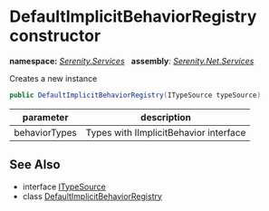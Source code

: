 # DefaultImplicitBehaviorRegistry constructor
**namespace:** *[Serenity.Services](../../README.md#serenity.services-namespace)*   **assembly**: *[Serenity.Net.Services](../../README.md)*

Creates a new instance

```csharp
public DefaultImplicitBehaviorRegistry(ITypeSource typeSource)
```

| parameter | description |
| --- | --- |
| behaviorTypes | Types with IImplicitBehavior interface |

## See Also

* interface [ITypeSource](../Serenity.Net.Core/../../Serenity.Abstractions/ITypeSource.md)
* class [DefaultImplicitBehaviorRegistry](../DefaultImplicitBehaviorRegistry.md)